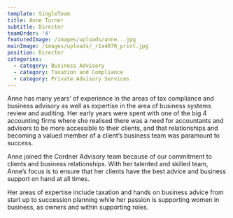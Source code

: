 ```yaml
---
template: SingleTeam
title: Anne Turner
subtitle: Director
teamOrder: '4'
featuredImage: /images/uploads/anne...jpg
mainImage: /images/uploads/_r1a4870_print.jpg
position: Director
categories:
  - category: Business Advisory
  - category: Taxation and Compliance
  - category: Private Advisory Services
---
```


Anne has many years’ of experience in the areas of tax compliance and business advisory as well as expertise in the area of business systems review and auditing. Her early years were spent with one of the big 4 accounting firms where she realised there was a need for accountants and advisors to be more accessible to their clients, and that relationships and becoming a valued member of a client’s business team was paramount to success.

Anne joined the Cordner Advisory team because of our commitment to clients and business relationships. With her talented and skilled team, Anne’s focus is to ensure that her clients have the best advice and business support on hand at all times.

Her areas of expertise include taxation and hands on business advice from start up to succession planning while her passion is supporting women in business, as owners and within supporting roles.
